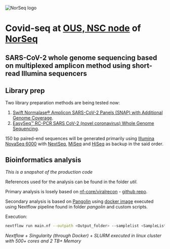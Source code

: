 ![NorSeq logo](http://genomics.no/oslo/uploads/images/NorSeqLogo_Acronym%20Colormix.png)

# Covid-seq at [OUS, NSC node](https://www.sequencing.uio.no/) of [NorSeq](https://www.norseq.org/)

## SARS-CoV-2 whole genome sequencing based on multiplexed amplicon method using short-read Illumina sequencers

## Library prep

Two library preparation methods are being tested now:

1. [Swift Normalase® Amplicon SARS-CoV-2 Panels (SNAP) with Additional Genome Coverage](https://swiftbiosci.com/swif-normalase-amplicon-sars-cov-2-panels/).  
2. [EasySeq™ RC-PCR SARS CoV-2 (novel coronavirus) Whole Genome Sequencing](https://www.nimagen.com/covid19).

150 bp paired-end sequences will be generated primarily using [Illumina](https://www.illumina.com) [NovaSeq 6000](https://www.illumina.com/systems/sequencing-platforms/novaseq.html) with [NextSeq](https://www.illumina.com/systems/sequencing-platforms/nextseq.html), [MiSeq](https://www.illumina.com/systems/sequencing-platforms/miseq.html) and [HiSeq](https://www.illumina.com/systems/sequencing-platforms/hiseq-2500.html) as backup in the said order.

## Bioinformatics analysis

_This is a snapshot of the production code_

References used for the analysis can be found in the folder _util_.
  
Primary analysis is losely based on [nf-core/viralrecon](https://nf-co.re/viralrecon/1.1.0) - [github repo](https://github.com/nf-core/viralrecon).  

Secondary analysis is based on [Pangolin](https://cov-lineages.org/) using [docker image](https://hub.docker.com/r/staphb/pangolin) executed using Nextflow pipeline found in folder _pangolin_ and custom scripts.

Execution:
```bash
nextflow run main.nf --outpath <Output_folder> --samplelist <SampleList.csv> -resume

```

_Nextflow + Singularity (through Docker) + SLURM executed in linux cluster with 500+ cores and 2 TB+ Memory_


